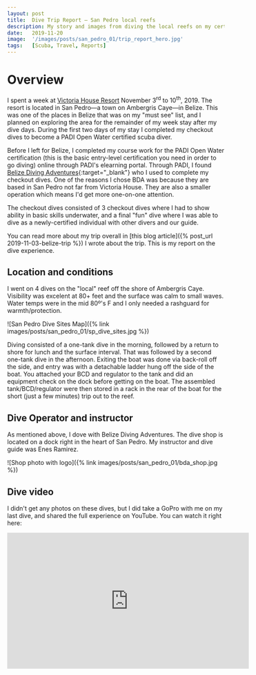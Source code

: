 ```yaml
---
layout: post
title:  Dive Trip Report — San Pedro local reefs
description: My story and images from diving the local reefs on my certification checkout dives.
date:   2019-11-20
image:  '/images/posts/san_pedro_01/trip_report_hero.jpg'
tags:   [Scuba, Travel, Reports]
---
```


# Overview

I spent a week at [Victoria House Resort](https://www.victoria-house.com) November 3<sup>rd</sup> to 10<sup>th</sup>, 2019. The resort is located in San Pedro—a town on Ambergris Caye—in Belize. This was one of the places in Belize that was on my "must see" list, and I planned on exploring the area for the remainder of my week stay after my dive days. During the first two days of my stay I completed my checkout dives to become a PADI Open Water certified scuba diver.

Before I left for Belize, I completed my course work for the PADI Open Water certification (this is the basic entry-level certification you need in order to go diving) online through PADI's elearning portal. Through PADI, I found [Belize Diving Adventures](https://www.belizedivingadventures.net){:target="_blank"} who I used to complete my checkout dives. One of the reasons I chose BDA was because they are based in San Pedro not far from Victoria House. They are also a smaller operation which means I'd get more one-on-one attention.

The checkout dives consisted of 3 checkout dives where I had to show ability in basic skills underwater, and a final "fun" dive where I was able to dive as a newly-certified individual with other divers and our guide.

You can read more about my trip overall in [this blog article]({% post_url 2019-11-03-belize-trip %}) I wrote about the trip. This is my report on the dive experience.

## Location and conditions

I went on 4 dives on the "local" reef off the shore of Ambergris Caye. Visibility was excelent at 80+ feet and the surface was calm to small waves. Water temps were in the mid 80º's F and I only needed a rashguard for warmth/protection.

![San Pedro Dive Sites Map]({% link images/posts/san_pedro_01/sp_dive_sites.jpg %})

Diving consisted of a one-tank dive in the morning, followed by a return to shore for lunch and the surface interval. That was followed by a second one-tank dive in the afternoon. Exiting the boat was done via back-roll off the side, and entry was with a detachable ladder hung off the side of the boat. You attached your BCD and regulator to the tank and did an equipment check on the dock before getting on the boat. The assembled tank/BCD/regulator were then stored in a rack in the rear of the boat for the short (just a few minutes) trip out to the reef.

## Dive Operator and instructor

As mentioned above, I dove with Belize Diving Adventures. The dive shop is located on a dock right in the heart of San Pedro. My instructor and dive guide was Enes Ramirez.

![Shop photo with logo]({% link images/posts/san_pedro_01/bda_shop.jpg %})

## Dive video

I didn't get any photos on these dives, but I did take a GoPro with me on my last dive, and shared the full experience on YouTube. You can watch it right here:

<iframe width="560" height="315" src="https://www.youtube-nocookie.com/embed/Kjgr9PoWcQI?si=BWWpU0bELZ1f6_py" title="YouTube video player" frameborder="0" allow="accelerometer; autoplay; clipboard-write; encrypted-media; gyroscope; picture-in-picture; web-share" allowfullscreen></iframe>
